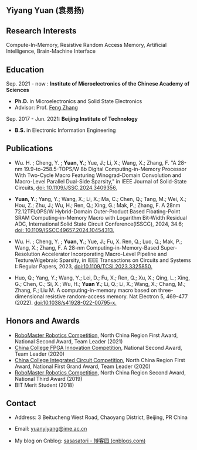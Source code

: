 ## Yiyang Yuan (袁易扬)
## Research Interests
Compute-In-Memory, Resistive Random Access Memory, Artificial Intelligence, Brain-Machine Interface

## Education

Sep. 2021 - now : **Institute of Microelectronics of the Chinese Academy of Sciences**
- **Ph.D.** in Microelectronics and Solid State Electronics
- Advisor: Prof. [Feng Zhang](https://ime.cas.cn/sourcedb/zw/zjrck/201706/t20170609_4810760.html)

Sep. 2017 - Jun. 2021: **Beijing Institute of Technology**
- **B.S.** in Electronic Information Engineering

## Publications

- Wu. H. ; Cheng, Y. ; **Yuan, Y.**; Yue, J.; Li, X.; Wang, X.; Zhang, F.  "A 28-nm 19.9-to-258.5-TOPS/W 8b Digital Computing-in-Memory Processor With Two-Cycle Macro Featuring Winograd-Domain Convolution and Macro-Level Parallel Dual-Side Sparsity," in IEEE Journal of Solid-State Circuits, [doi: 10.1109/JSSC.2024.3409356.](https://ieeexplore.ieee.org/document/10562243)

- **Yuan, Y.**; Yang, Y.; Wang, X.; Li, X.; Ma, C.; Chen, Q.; Tang, M.; Wei, X.; Hou, Z.; Zhu, J.; Wu, H.; Ren, Q.; Xing, G.; Mak, P.; Zhang, F. A 28nm 72.12TFLOPS/W Hybrid-Domain Outer-Product Based   Floating-Point SRAM Computing-in-Memory Macro with Logarithm Bit-Width Residual ADC, International Solid State Circuit Conference(ISSCC), 2024, 34.6; [doi: 10.1109/ISSCC49657.2024.10454313.](https://ieeexplore.ieee.org/abstract/document/10454313)

- Wu. H. ; Cheng, Y. ; **Yuan, Y.**; Yue, J.; Fu, X. Ren, Q.; Luo, Q.; Mak, P.; Wang, X.; Zhang, F. A 28-nm Computing-in-Memory-Based Super-Resolution Accelerator Incorporating Macro-Level Pipeline and Texture/Algebraic Sparsity, in IEEE Transactions on Circuits and Systems I: Regular Papers, 2023, [doi:10.1109/TCSI.2023.3325850.](https://doi.org/10.1109/TCSI.2023.3325850)

- Huo, Q.; Yang, Y.; Wang, Y.; Lei, D.; Fu, X.; Ren, Q.; Xu, X.; Qing, L.; Xing, G.; Chen, C.; Si, X.; Wu, H.; **Yuan Y.**; Li, Q.; Li, X.; Wang, X.; Chang, M.; Zhang, F.; Liu M. A computing-in-memory macro based on three-dimensional resistive random-access memory. Nat Electron 5, 469–477 (2022). [doi:10.1038/s41928-022-00795-x.](https://doi.org/10.1038/s41928-022-00795-x)


## Honors and Awards
- [RoboMaster Robotics Competition](https://www.robomaster.com/zh-CN), North China Region First Award, National Second Award, Team Leader (2021)
- [China College FPGA Innovation Competition](http://www.fpgachina.cn/index), National Second Award, Team Leader (2020)
- [China College Integrated Circuit Competition](http://univ.ciciec.com/col.jsp?id=110), North China Region First Award, National First Grand Award, Team Leader (2020)
- [RoboMaster Robotics Competition](https://www.robomaster.com/zh-CN), North China Region Second Award, National Third Award (2019)
- BIT Merit Student (2018)

## Contact
- Address: 3 Beitucheng West Road, Chaoyang District, Beijing, PR China
- Email: yuanyiyang@ime.ac.cn

- My blog on Cnblog: [sasasatori - 博客园 (cnblogs.com)](https://www.cnblogs.com/sasasatori)
